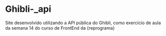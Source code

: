 # Ghibli-_api
Site desenvolvido utilizando a API pública do Ghibli, como exercício de aula da semana 14 do curso de FrontEnd da {reprograma}
